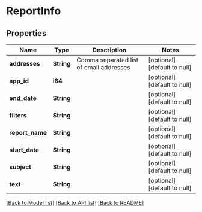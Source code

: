 # ReportInfo

## Properties
| Name            | Type       | Description                             | Notes                        |
| --------------- | ---------- | --------------------------------------- | ---------------------------- |
| **addresses**   | **String** | Comma separated list of email addresses | [optional] [default to null] |
| **app_id**      | **i64**    |                                         | [optional] [default to null] |
| **end_date**    | **String** |                                         | [optional] [default to null] |
| **filters**     | **String** |                                         | [optional] [default to null] |
| **report_name** | **String** |                                         | [optional] [default to null] |
| **start_date**  | **String** |                                         | [optional] [default to null] |
| **subject**     | **String** |                                         | [optional] [default to null] |
| **text**        | **String** |                                         | [optional] [default to null] |

[[Back to Model list]](../README.md#documentation-for-models) [[Back to API list]](../README.md#documentation-for-api-endpoints) [[Back to README]](../README.md)
